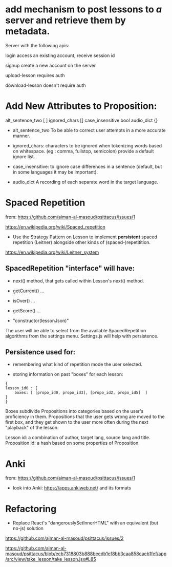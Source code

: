 # add mechanism to post lessons to *a* server and retrieve them by metadata.

Server with the following apis:

login
access an existing account, receive session id

signup
create a new account on the server

upload-lesson
requires auth

download-lesson
doesn't require auth


# Add New Attributes to Proposition:

alt_sentence_two [ ]
ignored_chars []
case_insensitive bool
audio_dict {}

* alt_sentence_two
To be able to correct user attempts in a more accurate manner.

* ignored_chars:
characters to be ignored when tokenizing words based on whitespace. (eg : comma, fullstop, semicolon)
provide a default ignore list.

* case_insensitive: to ignore case differences in a sentence (default, but in some languages it may be important).

* audio_dict
A recording of each separate word in the target language.


# Spaced Repetition

from: https://github.com/aiman-al-masoud/psittacus/issues/1

https://en.wikipedia.org/wiki/Spaced_repetition

* Use the Strategy Pattern on Lesson to implement **persistent**  spaced repetition (Leitner) alongside other kinds of (spaced-)repetitition.

https://en.wikipedia.org/wiki/Leitner_system


## SpacedRepetition "interface" will have:

* next() method, that gets called within Lesson's next() method. 

* getCurrent() ...

* isOver()  ...

* getScore() ...

* "constructor(lessonJson)"

The user will be able to select from the available SpacedRepetition algorithms from the settings menu. Settings.js will help with persistence.

## Persistence used for:

* remembering what kind of repetition mode the user selected.

* storing information on past "boxes" for each lesson:

```
{
lesson_id0 : {
    boxes: [ [propo_id0, propo_id3], [propo_id2, propo_id5]  ]
}  
}
```

Boxes subdivide Propositions into categories based on the user's proficiency in them. Propositions that the user gets wrong are moved to the first box, and they get shown to the user more often during the next "playback" of the lesson. 


Lesson id: a combination of author, target lang, source lang and title.
Proposition id: a hash based on some properties of Proposition.


# Anki

from: https://github.com/aiman-al-masoud/psittacus/issues/1

* look into Anki: https://apps.ankiweb.net/ and its formats

# Refactoring

* Replace React's "dangerouslySetInnerHTML" with an equivalent (but no-js) solution

https://github.com/aiman-al-masoud/psittacus/issues/2

https://github.com/aiman-al-masoud/psittacus/blob/ecb7318803b888beedb1ef8bb3caa858caeb1fef/app/src/view/take_lesson/take_lesson.jsx#L85
